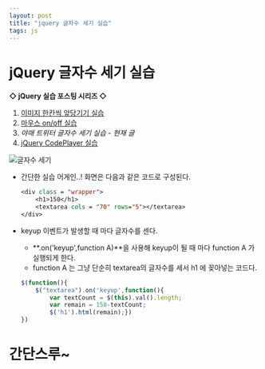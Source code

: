 ```yaml
---
layout: post
title: "jquery 글자수 세기 실습"
tags: js
---
```

# jQuery 글자수 세기 실습

**◇ jQuery 실습 포스팅 시리즈 ◇**

1. [이미지 한칸씩 앞당기기 실습](https://yejip.com/pl/2020-12-12-jquery실습1/)
2. [마우스 on/off 실습](https://yejip.com/pl/2020-12-13-jquery실습3/)
3. *야매 트위터 글자수 세기 실습 - 현재 글*
4. [jQuery CodePlayer 실습](https://yejip.com/pl/2021-04-24-jQuery_CodePlayer/)

![글자수 세기](https://user-images.githubusercontent.com/37058233/102687567-5a426c80-4233-11eb-8c76-d75cddbc9a46.gif)

- 간단한 실습 어게인..! 화면은 다음과 같은 코드로 구성된다.

  ```jsp
  <div class = "wrapper">
      <h1>150</h1>
      <textarea cols = "70" rows="5"></textarea>
  </div>
  ```

- keyup 이벤트가 발생할 때 마다 글자수를 센다.

  - **.on('keyup',function A)**을 사용해 keyup이 될 때 마다 function A 가 실행되게 한다.
  - function A 는 그냥 단순히 textarea의 글자수를 세서 h1 에 꽂아넣는 코드다.

  ```javascript
  $(function(){
      $("textarea").on('keyup',function(){
          var textCount = $(this).val().length;
          var remain = 150-textCount;
          $('h1').html(remain);})
  })
  ```

# 간단스루~
